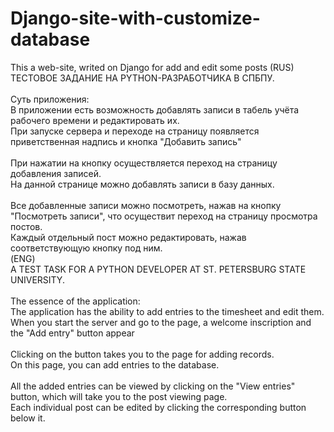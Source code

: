 # Django-site-with-customize-database
This a web-site, writed on Django for add and edit some posts
(RUS) <br>
ТЕСТОВОЕ ЗАДАНИЕ НА PYTHON-РАЗРАБОТЧИКА В СПБПУ.<br>
<br>
Суть приложения:<br>
В приложении есть возможность добавлять записи в табель учёта рабочего времени и редактировать их.<br>
При запуске сервера и переходе на страницу появляется приветственная надпись и кнопка "Добавить запись"<br>
<br>
При нажатии на кнопку осуществляется переход на страницу добавления записей.<br>
На данной странице можно добавлять записи в базу данных.<br>
<br>
Все добавленные записи можно посмотреть, нажав на кнопку "Посмотреть записи", что осуществит переход на страницу просмотра постов.<br>
Каждый отдельный пост можно редактировать, нажав соответствующую кнопку под ним. <br>
(ENG)
<br>
A TEST TASK FOR A PYTHON DEVELOPER AT ST. PETERSBURG STATE UNIVERSITY.<br>
<br>
The essence of the application:<br>
The application has the ability to add entries to the timesheet and edit them.<br>
When you start the server and go to the page, a welcome inscription and the "Add entry" button appear<br>
<br>
Clicking on the button takes you to the page for adding records.<br>
On this page, you can add entries to the database.<br>
<br>
All the added entries can be viewed by clicking on the "View entries" button, which will take you to the post viewing page.<br>
Each individual post can be edited by clicking the corresponding button below it.
